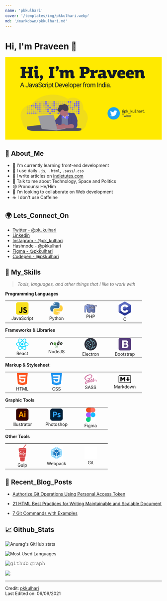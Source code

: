 ```yaml
---
name: 'pkkulhari'
cover: '/templates/img/pkkulhari.webp'
md: '/markdown/pkkulhari.md'
---
```



# Hi, I'm Praveen 👋

![Profile Banner](https://raw.githubusercontent.com/pkkulhari/pkkulhari/master/images/github-profile-banner.png)

## 🤵 About_Me

- 🌱 I'm currently learning front-end development
- 🤔 I use daily `.js`,` .html`, `.sass`/`.css`
- 📝 I write articles on [indietutes.com](https://indietutes.com)
- 💬 Talk to me about Technology, Space and Politics
- 😄 Pronouns: He/Him
- 👯 I’m looking to collaborate on Web development
- ☕ I don't use Caffeine

## 🌍 Lets_Connect_On

- [Twitter - @pk_kulhari](https://twitter.com/pk_kulhari)
- [Linkedin](https://www.linkedin.com/in/pkkulhari)
- [Instagram - @pk_kulhari](https://www.instagram.com/pk_kulhari/)
- [Hashnode - @pkkulhari](https://hashnode.com/@pkkulhari)
- [Figma - @pkkulhari]()
- [Codepen - @pkkulhari](https://codepen.io/pkkulhari)

## 🚀 My_Skills

> _Tools, languages, and other things that I like to work with_

**Programming Languages**

<table>
  <tr>
    <td align="center" width="96">
      <a>
        <img src="https://raw.githubusercontent.com/pkkulhari/pkkulhari/master/icons/js.svg" width="40"/>
      </a>
      <br>JavaScript
    </td>
    <td align="center" width="96">
      <a>
        <img src="https://raw.githubusercontent.com/pkkulhari/pkkulhari/master/icons/python.svg" width="40"/>
      </a>
      <br>Python
    </td>
    <td align="center" width="96">
      <a>
        <img src="https://raw.githubusercontent.com/pkkulhari/pkkulhari/master/icons/php.svg" width="40"/>
      </a>
      <br>PHP
    </td>
    <td align="center" width="96">
      <a>
        <img src="https://raw.githubusercontent.com/pkkulhari/pkkulhari/master/icons/c.svg" width="40"/>
      </a>
      <br>C
    </td>
  </tr>
</table>

**Frameworks & Libraries**

<table>
  <tr>
    <td align="center" width="96">
      <a>
        <img src="https://raw.githubusercontent.com/pkkulhari/pkkulhari/master/icons/react.svg" width="40"/>
      </a>
      <br>React
    </td>
    <td align="center" width="96">
      <a>
        <img src="https://raw.githubusercontent.com/pkkulhari/pkkulhari/master/icons/nodejs.svg" width="40"/>
      </a>
      <br>NodeJS
    </td>
    <td align="center" width="96">
      <a>
        <img src="https://raw.githubusercontent.com/pkkulhari/pkkulhari/master/icons/electron.svg" width="40"/>
      </a>
      <br>Electron
    </td>
    <td align="center" width="96">
      <a>
        <img src="https://raw.githubusercontent.com/pkkulhari/pkkulhari/master/icons/bootstrap.svg" width="40"/>
      </a>
      <br>Bootstrap
    </td>
  </tr>
</table>

**Markup & Stylesheet**

<table>
  <tr>
    <td align="center" width="96">
      <a>
        <img src="https://raw.githubusercontent.com/pkkulhari/pkkulhari/master/icons/html.svg" width="40"/>
      </a>
      <br>HTML
    </td>
    <td align="center" width="96">
      <a>
        <img src="https://raw.githubusercontent.com/pkkulhari/pkkulhari/master/icons/css.svg" width="40"/>
      </a>
      <br>CSS
    </td>
    <td align="center" width="96">
      <a>
        <img src="https://raw.githubusercontent.com/pkkulhari/pkkulhari/master/icons/sass.svg" width="40"/>
      </a>
      <br>SASS
    </td>
    <td align="center" width="96">
      <a>
        <img src="https://raw.githubusercontent.com/pkkulhari/pkkulhari/master/icons/markdown.svg" width="40"/>
      </a>
      <br>Markdown
    </td>
  </tr>
</table>

**Graphic Tools**

<table>
  <tr>
    <td align="center" width="96">
      <a>
        <img src="https://raw.githubusercontent.com/pkkulhari/pkkulhari/master/icons/illustrator.svg" width="40"/>
      </a>
      <br>Illustrator
    </td>
    <td align="center" width="96">
      <a>
        <img src="https://raw.githubusercontent.com/pkkulhari/pkkulhari/master/icons/photoshop.svg" width="40"/>
      </a>
      <br>Photoshop
    </td>
    <td align="center" width="96">
      <a>
        <img src="https://raw.githubusercontent.com/pkkulhari/pkkulhari/master/icons/figma.svg" width="30"/>
      </a>
      <br>Figma
    </td>
  </tr>
</table>

**Other Tools**

<table>
  <tr>
    <td align="center" width="96">
      <a>
        <img src="https://raw.githubusercontent.com/pkkulhari/pkkulhari/master/icons/gulp.svg" width="25"/>
      </a>
      <br>Gulp
    </td>
    <td align="center" width="96">
      <a>
        <img src="https://raw.githubusercontent.com/pkkulhari/pkkulhari/master/icons/webpack.svg" width="40"/>
      </a>
      <br>Webpack
    </td>
    <td align="center" width="96">
      <a>
        <img src="https://raw.githubusercontent.com/pkkulhari/pkkulhari/master/icons/git.svg" width="40"/>
      </a>
      <br>Git
    </td>
  </tr>
</table>

## 📝 Recent_Blog_Posts

- [Authorize Git Operations Using Personal Access Token](https://indietutes.com/authorize-git-operations-using-personal-access-token)

- [21 HTML Best Practices for Writing Maintainable and Scalable Document](https://indietutes.com/html-best-practices)

- [7 Git Commands with Examples](https://indietutes.com/git-commands)

## 📈 Github_Stats

![Anurag's GitHub stats](https://github-readme-stats.vercel.app/api?username=pkkulhari&show_icons=true&theme=radical&hide_border=true)

![Most Used Languages](https://github-readme-stats.vercel.app/api/top-langs/?username=pkkulhari&theme=radical&langs_count=15&layout=compact&hide_border=true)

![𝚐𝚒𝚝𝚑𝚞𝚋 𝚐𝚛𝚊𝚙𝚑](https://activity-graph.herokuapp.com/graph?username=pkkulhari&theme=redical&hide_border=true&area=true)

![](https://github-readme-streak-stats.herokuapp.com/?user=pkkulhari&theme=radical&hide_border=true)

---

Credit: [pkkulhari](https://github.com/pkkulhari)  
Last Edited on: 06/09/2021
